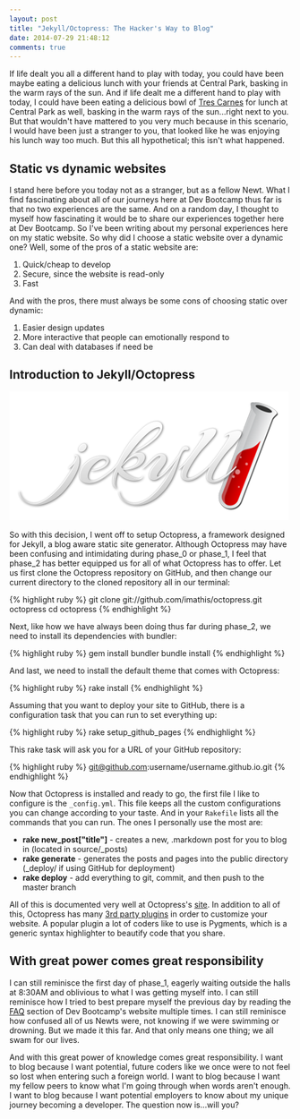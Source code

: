 ```yaml
---
layout: post
title: "Jekyll/Octopress: The Hacker's Way to Blog"
date: 2014-07-29 21:48:12
comments: true
---
```


If life dealt you all a different hand to play with today, you could have been maybe eating a delicious lunch with your friends at Central Park, basking in the warm rays of the sun. And if life dealt me a different hand to play with today, I could have been eating a delicious bowl of [Tres Carnes](http://trescarnes.com/) for lunch at Central Park as well, basking in the warm rays of the sun...right next to you. But that wouldn't have mattered to you very much because in this scenario, I would have been just a stranger to you, that looked like he was enjoying his lunch way too much. But this all hypothetical; this isn't what happened.

## Static vs dynamic websites

I stand here before you today not as a stranger, but as a fellow Newt. What I find fascinating about all of our journeys here at Dev Bootcamp thus far is that no two experiences are the same. And on a random day, I thought to myself how fascinating it would be to share our experiences together here at Dev Bootcamp. So I've been writing about my personal experiences here on my static website. So why did I choose a static website over a dynamic one? Well, some of the pros of a static website are:

  1. Quick/cheap to develop
  2. Secure, since the website is read-only
  3. Fast

And with the pros, there must always be some cons of choosing static over dynamic:

  1. Easier design updates
  2. More interactive that people can emotionally respond to
  3. Can deal with databases if need be

## Introduction to Jekyll/Octopress

![alt text](/assets/img/jekyll.jpg "Jekyll")

So with this decision, I went off to setup Octopress, a framework designed for Jekyll, a blog aware static site generator. Although Octopress may have been confusing and intimidating during phase_0 or phase_1, I feel that phase_2 has better equipped us for all of what Octopress has to offer. Let us first clone the Octopress repository on GitHub, and then change our current directory to the cloned repository all in our terminal:

{% highlight ruby %}
git clone git://github.com/imathis/octopress.git octopress
cd octopress
{% endhighlight %}

Next, like how we have always been doing thus far during phase_2, we need to install its dependencies with bundler:

{% highlight ruby %}
gem install bundler
bundle install
{% endhighlight %}

And last, we need to install the default theme that comes with Octopress:

{% highlight ruby %}
rake install
{% endhighlight %}

Assuming that you want to deploy your site to GitHub, there is a configuration task that you can run to set everything up:

{% highlight ruby %}
rake setup_github_pages
{% endhighlight %}

This rake task will ask you for a URL of your GitHub repository:

{% highlight ruby %}
git@github.com:username/username.github.io.git
{% endhighlight %}

Now that Octopress is installed and ready to go, the first file I like to configure is the ```_config.yml```. This file keeps all the custom configurations you can change according to your taste. And in your ```Rakefile``` lists all the commands that you can run. The ones I personally use the most are:

  * **rake new_post["title"]** - creates a new, .markdown post for you to blog in (located in source/_posts)
  * **rake generate**  - generates the posts and pages into the public directory (_deploy/ if using GitHub for deployment)
  * **rake deploy** - add everything to git, commit, and then push to the master branch

All of this is documented very well at Octopress's [site](http://octopress.org/). In addition to all of this, Octopress has many [3rd party plugins](https://github.com/imathis/octopress/wiki/3rd-party-plugins) in order to customize your website. A popular plugin a lot of coders like to use is Pygments, which is a generic syntax highlighter to beautify code that you share.

## With great power comes great responsibility

I can still reminisce the first day of phase_1, eagerly waiting outside the halls at 8:30AM and oblivious to what I was getting myself into. I can still reminisce how I tried to best prepare myself the previous day by reading the [FAQ](http://devbootcamp.com/faq/) section of Dev Bootcamp's website multiple times. I can still reminisce how confused all of us Newts were, not knowing if we were swimming or drowning. But we made it this far. And that only means one thing; we all swam for our lives. 

And with this great power of knowledge comes great responsibility. I want to blog because I want potential, future coders like we once were to not feel so lost when entering such a foreign world. I want to blog because I want my fellow peers to know what I'm going through when words aren't enough. I want to blog because I want potential employers to know about my unique journey becoming a developer. The question now is...will you?